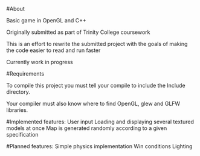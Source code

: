 #About

Basic game in OpenGL and C++

Originally submitted as part of Trinity College coursework

This is an effort to rewrite the submitted project with the goals of making the code easier to read and run faster

Currently work in progress

#Requirements

To compile this project you must tell your compile to include the Include directory. 

Your compiler must also know where to find OpenGL, glew and GLFW libraries.

#Implemented features:
	User input
	Loading and displaying several textured models at once
	Map is generated randomly according to a given specification

#Planned features:
	Simple physics implementation
	Win conditions
	Lighting
